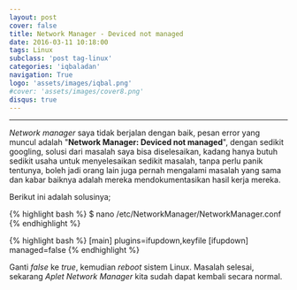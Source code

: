 ```yaml
---
layout: post
cover: false
title: Network Manager - Deviced not managed
date: 2016-03-11 10:18:00
tags: Linux
subclass: 'post tag-linux'
categories: 'iqbaladan'
navigation: True
logo: 'assets/images/iqbal.png'
#cover: 'assets/images/cover8.png'
disqus: true
---
```

---

*Network manager* saya tidak berjalan dengan baik, pesan error yang muncul adalah "**Network Manager: Deviced not managed**", dengan sedikit googling, solusi dari masalah saya bisa diselesaikan, kadang hanya butuh sedikit usaha untuk menyelesaikan sedikit masalah, tanpa perlu panik tentunya, boleh jadi orang lain juga pernah mengalami masalah yang sama dan kabar baiknya adalah mereka mendokumentasikan hasil kerja mereka.

Berikut ini adalah solusinya;

{% highlight bash %}
$ nano /etc/NetworkManager/NetworkManager.conf
{% endhighlight %}

{% highlight bash %}
[main]
plugins=ifupdown,keyfile
[ifupdown]
managed=false
{% endhighlight %}

Ganti *false* ke *true*, kemudian *reboot* sistem Linux. Masalah selesai, sekarang *Aplet Network Manager* kita sudah dapat kembali secara normal.
